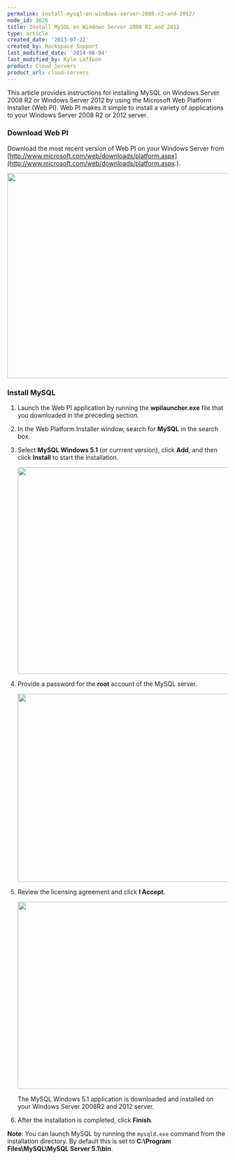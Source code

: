 ```yaml
---
permalink: install-mysql-on-windows-server-2008-r2-and-2012/
node_id: 3626
title: Install MySQL on Windows Server 2008 R2 and 2012
type: article
created_date: '2013-07-22'
created_by: Rackspace Support
last_modified_date: '2014-08-04'
last_modified_by: Kyle Laffoon
product: Cloud Servers
product_url: cloud-servers
---
```


This article provides instructions for installing MySQL on Windows Server
2008 R2 or Windows Server 2012 by using the Microsoft Web Platform
Installer (Web PI). Web PI makes it simple to install a variety of
applications to your Windows Server 2008 R2 or 2012
server.

### Download Web PI

Download the most recent version of Web PI on your Windows Server from
[http://www.microsoft.com/web/downloads/platform.aspx](http://www.microsoft.com/web/downloads/platform.aspx.).

<img src="https://8026b2e3760e2433679c-fffceaebb8c6ee053c935e8915a3fbe7.ssl.cf2.rackcdn.com/field/image/pi_download.png" width="623" height="467" /></span>

### Install MySQL

1.  Launch the Web PI application by running the **wpilauncher.exe** file that
    you downloaded in the preceding section.
2.  In the Web Platform Installer window, search for **MySQL** in the
    search box.
3.  Select **MySQL Windows 5.1** (or currrent version), click **Add**, and then
    click **Install** to start the installation.

    <img src="https://8026b2e3760e2433679c-fffceaebb8c6ee053c935e8915a3fbe7.ssl.cf2.rackcdn.com/field/image/install.png" width="629" height="471" />

4.  Provide a password for the **root** account of the MySQL server.

    <img src="https://8026b2e3760e2433679c-fffceaebb8c6ee053c935e8915a3fbe7.ssl.cf2.rackcdn.com/field/image/password.png" width="624" height="429" />

5.  Review the licensing agreement and click **I Accept**.

    <img src="https://8026b2e3760e2433679c-fffceaebb8c6ee053c935e8915a3fbe7.ssl.cf2.rackcdn.com/field/image/license.png" width="623" height="427" />

    The MySQL Windows 5.1 application is downloaded and installed on
    your Windows Server 2008R2 and 2012 server.

6.  After the installation is completed, click **Finish**.

**Note**: You can launch MySQL by running the `mysqld.exe` command from
the installation directory. By default this is set to **C:\\Program
Files\\MySQL\\MySQL Server 5.1\\bin**.
